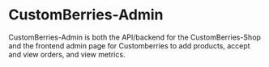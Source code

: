 # CustomBerries-Admin

CustomBerries-Admin is both the API/backend for the CustomBerries-Shop and the frontend admin page for Customberries to
add products, accept and view orders, and view metrics.